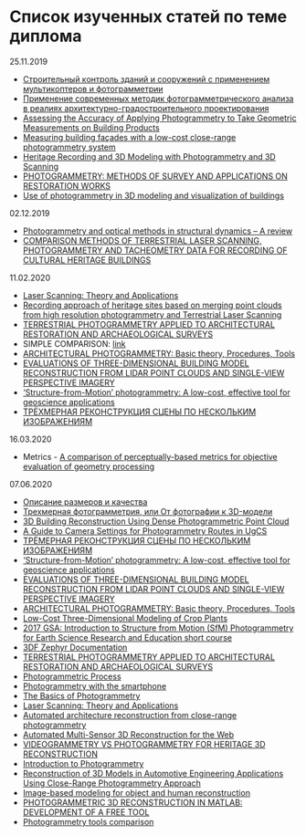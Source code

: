 # Список изученных статей по теме диплома

25.11.2019

* [Строительный κонтроль зданий и сооружений с применением мультиκоптеров и фотограмметрии](https://search.proquest.com/openview/2397ed3a43d1e682a01ec92a4bda1e88/1?pq-origsite=gscholar&cbl=2026733)
* [Применение современных методик фотограмметрического анализа в реалиях архитектурно-градостроительного проектирования](http://elib.sfu-kras.ru/bitstream/handle/2311/18688/s22_011.pdf?sequence=1)
* [Assessing the Accuracy of Applying Photogrammetry to
Take Geometric Measurements on Building Products](https://pdfs.semanticscholar.org/caa5/90b987bb766f7bef84baffe5142d229c7483.pdf)
* [Measuring building façades with a low-cost close-range photogrammetry system](http://www.close-range.com/docs/Measuring_building_facades_with_a_low-cost_Close-Range_photogrammetry_system--Ordonez-etal-2010.pdf)
* [Heritage Recording and 3D Modeling with Photogrammetry
and 3D Scanning](https://www.mdpi.com/2072-4292/3/6/1104/pdf)
* [PHOTOGRAMMETRY: METHODS OF SURVEY AND APPLICATIONS ON
RESTORATION WORKS](https://www.int-arch-photogramm-remote-sens-spatial-inf-sci.net/XLII-2-W11/557/2019/isprs-archives-XLII-2-W11-557-2019.pdf)
* [Use of photogrammetry in 3D modeling and visualization of buildings](https://www.researchgate.net/profile/Kamal_Jain5/publication/255651498_Use_of_photogrammetry_in_3D_modeling_and_visualization_of_buildings/links/5438febd0cf2d6698bdf0283/Use-of-photogrammetry-in-3D-modeling-and-visualization-of-buildings.pdf)


02.12.2019

* [Photogrammetry and optical methods in structural dynamics – A review](https://www.researchgate.net/profile/Javad_Baqersad/publication/295398138_Photogrammetry_and_optical_methods_in_structural_dynamics_-_A_review/links/57bb6f1c08ae51eef1f3d236/Photogrammetry-and-optical-methods-in-structural-dynamics-A-review.pdf?origin=publication_detail)
* [COMPARISON METHODS OF TERRESTRIAL LASER SCANNING, PHOTOGRAMMETRY AND TACHEOMETRY DATA FOR RECORDING OF CULTURAL HERITAGE BUILDINGS](https://www.isprs.org/proceedings/XXXVII/congress/5_pdf/38.pdf)


11.02.2020
* [Laser Scanning: Theory and Applications](https://books.google.ru/books?id=IuaODwAAQBAJ&pg=PA474&lpg=PA474&dq=tls+architectural+photogrammetry&source=bl&ots=s9kWvCsROx&sig=ACfU3U1PIGgCLA2MRu0kJwLEoNSAvDi5ng&hl=ru&sa=X&ved=2ahUKEwiKoK2hh7PnAhXRk4sKHZ6XDsAQ6AEwEHoECAsQAQ#v=onepage&q=tls%20architectural%20photogrammetry&f=false)
* [Recording approach of heritage sites based on merging point clouds from high resolution photogrammetry and Terrestrial Laser Scanning](https://www.researchgate.net/publication/273686018_Recording_approach_of_heritage_sites_based_on_merging_point_clouds_from_high_resolution_photogrammetry_and_Terrestrial_Laser_Scanning)
* [TERRESTRIAL PHOTOGRAMMETRY APPLIED TO ARCHITECTURAL RESTORATION AND
ARCHAEOLOGICAL SURVEYS](https://www.isprs.org/proceedings/XXXIII/congress/part5/401_XXXIII-part5.pdf)
* SIMPLE COMPARISON: [link](https://kb.unavco.org/kb/file.php?id=810)
* [ARCHITECTURAL PHOTOGRAMMETRY:
Basic theory, Procedures, Tools ](https://www.isprs.org/commission5/tutorial02/gruss/tut_gruss.pdf)
* [EVALUATIONS OF THREE-DIMENSIONAL BUILDING MODEL RECONSTRUCTION
FROM LIDAR POINT CLOUDS AND SINGLE-VIEW PERSPECTIVE IMAGERY](https://www.int-arch-photogramm-remote-sens-spatial-inf-sci.net/XL-5/597/2014/isprsarchives-XL-5-597-2014.pdf)
* [‘Structure-from-Motion’ photogrammetry: A low-cost, effective tool for geoscience applications](https://www.researchgate.net/publication/256843452_'Structure-from-Motion'_photogrammetry_A_low-cost_effective_tool_for_geoscience_applications)
* [ТРЁХМЕРНАЯ РЕКОНСТРУКЦИЯ СЦЕНЫ ПО НЕСКОЛЬКИМ ИЗОБРАЖЕНИЯМ](https://cyberleninka.ru/article/n/tryohmernaya-rekonstruktsiya-stseny-po-neskolkim-izobrazheniyam/viewer)


16.03.2020
* Metrics - [A comparison of perceptually-based metrics for
objective evaluation of geometry processing](http://vcg.isti.cnr.it/Publications/2010/LC10/Lavoue-Corsini-preprint.pdf)


07.06.2020
* [Описание размеров и качества](https://www.agisoft.com/pdf/tips_and_tricks/PhotoScan_Memory_Requirements.pdf)
* [Трехмерная фотограмметрия, или От фотографии к 3D-модели](https://sapr.ru/article/25136)
* [3D Building Reconstruction Using Dense Photogrammetric Point Cloud](https://www.researchgate.net/publication/307530366_3D_Building_Reconstruction_Using_Dense_Photogrammetric_Point_Cloud)
* [A Guide to Camera Settings for Photogrammetry Routes in UgCS](https://diydrones.com/profiles/blogs/a-guide-to-camera-settings-for-photogrammetry-routes-in-ugcs)
* [ТРЁМЕРНАЯ РЕКОНСТРУКЦИЯ СЦЕНЫ ПО НЕСКОЛЬКИМ ИЗОБРАЖЕНИЯМ](https://cyberleninka.ru/article/n/tryohmernaya-rekonstruktsiya-stseny-po-neskolkim-izobrazheniyam/viewer)
* [‘Structure-from-Motion’ photogrammetry: A low-cost, effective tool for geoscience applications](https://www.researchgate.net/publication/256843452_)
* [EVALUATIONS OF THREE-DIMENSIONAL BUILDING MODEL RECONSTRUCTION
FROM LIDAR POINT CLOUDS AND SINGLE-VIEW PERSPECTIVE IMAGERY](https://www.int-arch-photogramm-remote-sens-spatial-inf-sci.net/XL-5/597/2014/isprsarchives-XL-5-597-2014.pdf)
* [ARCHITECTURAL PHOTOGRAMMETRY:
Basic theory, Procedures, Tools ](https://www.isprs.org/commission5/tutorial02/gruss/tut_gruss.pdf)
* [Low-Cost Three-Dimensional Modeling of Crop Plants](https://www.ncbi.nlm.nih.gov/pmc/articles/PMC6651267/)
* [2017 GSA: Introduction to Structure from Motion (SfM) Photogrammetry for Earth Science Research and Education short course](file:///D:/Downloads/nissen-GSA-sept-2016-SfM-lecture1-Intro.pdf)
* [3DF Zephyr Documentation](https://www.3dflow.net/technology/documents/3df-zephyr-documentation/)
* [TERRESTRIAL PHOTOGRAMMETRY APPLIED TO ARCHITECTURAL RESTORATION AND
ARCHAEOLOGICAL SURVEYS](https://www.isprs.org/proceedings/XXXIII/congress/part5/401_XXXIII-part5.pdf)
* [Photogrammetric Process](https://www.e-education.psu.edu/geog892/node/646)
* [Photogrammetry with the smartphone](https://www.pix-pro.com/photogrammetry-with-the-smartphone/)
* [The Basics of Photogrammetry](https://www.geodetic.com/v-stars/what-is-photogrammetry/)
* [Laser Scanning: Theory and Applications](https://books.google.ru/books?id=IuaODwAAQBAJ&pg=PA474&lpg=PA474&dq=tls+architectural+photogrammetry&source=bl&ots=s9kWvCsROx&sig=ACfU3U1PIGgCLA2MRu0kJwLEoNSAvDi5ng&hl=ru&sa=X&ved=2ahUKEwiKoK2hh7PnAhXRk4sKHZ6XDsAQ6AEwEHoECAsQAQ#v=onepage&q=tls%20architectural%20photogrammetry&f=false)
* [Automated architecture reconstruction from close-range photogrammetry](https://www.researchgate.net/publication/228540860_Automated_architecture_reconstruction_from_close-range_photogrammetry)
* [Automated Multi-Sensor 3D Reconstruction for the Web](https://www.mdpi.com/2220-9964/8/5/221/htm)
* [VIDEOGRAMMETRY VS PHOTOGRAMMETRY FOR HERITAGE 3D RECONSTRUCTION](https://www.int-arch-photogramm-remote-sens-spatial-inf-sci.net/XLII-2-W15/1157/2019/isprs-archives-XLII-2-W15-1157-2019.pdf)
* [Introduction to Photogrammetry](http://www.mat.uc.pt/~gil/downloads/IntroPhoto.pdf)
* [Reconstruction of 3D Models in Automotive Engineering
Applications Using Close-Range Photogrammetry Approach](
http://www.akademiabaru.com/doc/ARFMTSV61_N2_P220_232.pdf)
* [Image-based modeling for object and human reconstruction](https://www.researchgate.net/publication/35195267_Image-based_modeling_for_object_and_human_reconstruction)
* [PHOTOGRAMMETRIC 3D RECONSTRUCTION IN MATLAB: DEVELOPMENT OF A FREE TOOL](https://www.researchgate.net/publication/321218484_PHOTOGRAMMETRIC_3D_RECONSTRUCTION_IN_MATLAB_DEVELOPMENT_OF_A_FREE_TOOL)
* [Photogrammetry tools comparison](https://sketchfab.com/ssh4/collections/photogrammetry-tools-comparison)
